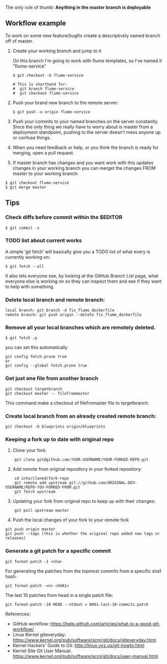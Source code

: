 The only rule of thumb: **Anything in the master branch is deployable**

## Workflow example

To work on some new feature/bugfix create a descriptively named branch off of master.

1. Create your working branch and jump to it

   On this branch I'm going to work with flume templates, so I've named it "flume-service"

   ```
   $ git checkout -b flume-service

   # This is shorthand for:
   #  git branch flume-service
   #  git checkout flume-service
   ```

2. Push your brand new branch to the remote server:

   ```
   $ git push -u origin flume-service
   ```

3. Push your commits to your named branches on the server constantly. Since the
  only thing we really have to worry about is master from a deployment
  standpoint, pushing to the server doesn’t mess anyone up or confuse things.

4. When you need feedback or help, or you think the branch is ready for merging,
  open a pull request.

5. If master branch has changes and you want work with this updates changes in
  your working branch you can merget the changes FROM master to your working branch:

```
$ git checkout flume-service
$ git merge master
```

## Tips

### Check diffs before commit within the $EDITOR
```
$ git commit -v
```

### TODO list about current works

A simple ‘git fetch’ will basically give you a TODO list of what every is currently working on:

```
$ git fetch --all
```
It also lets everyone see, by looking at the GitHub Branch List page, what
everyone else is working on so they can inspect them and see if they want to
help with something.

### Delete local branch and remote branch:

```
local branch: git branch -d fix_flume_dockerfile
remote branch: git push origin --delete fix_flume_dockerfile
```

### Remove all your local branches which are remotely deleted.
```
$ git fetch -p
```
you can set this automatically

```
git config fetch.prune true
or
git config --global fetch.prune true
```

### Get just one file from another branch
```
git checkout targetbranch
git checkout master -- filefrommaster
```
This command make a checkout of filefromaster file to targetbranch.

### Create local branch from an already created remote branch:
```
git checkout -b blueprints origin/blueprints
```
### Keeping a fork up to date with original repo

1. Clone your fork:

```
    git clone git@github.com:YOUR-USERNAME/YOUR-FORKED-REPO.git
```

2. Add remote from original repository in your forked repository: 

```
    cd into/cloned/fork-repo
    git remote add upstream git://github.com/ORIGINAL-DEV-USERNAME/REPO-YOU-FORKED-FROM.git
    git fetch upstream
```

3. Updating your fork from original repo to keep up with their changes:

```
    git pull upstream master
```

4. Push the local changes of your fork to your remote fork

```
git push origin master
git push --tags (this is whether the original repo added new tags or releases)
```

### Generate a git patch for a specific commit

```
git format-patch -1 <sha>

```

For generating the patches from the topmost commits from a specific sha1 hash:

```
git format-patch -<n> <SHA1>
```

The last 10 patches from head in a single patch file:

```
git format-patch -10 HEAD --stdout > 0001-last-10-commits.patch
```

References:
* GitHub workflow: https://help.github.com/articles/what-is-a-good-git-workflow/
* Linux Kernel giteveryday: https://www.kernel.org/pub/software/scm/git/docs/giteveryday.html
* Kernel Hackers' Guide to Git: http://linux.yyz.us/git-howto.html
* Kernel Site Git User Manual: https://www.kernel.org/pub/software/scm/git/docs/user-manual.html


